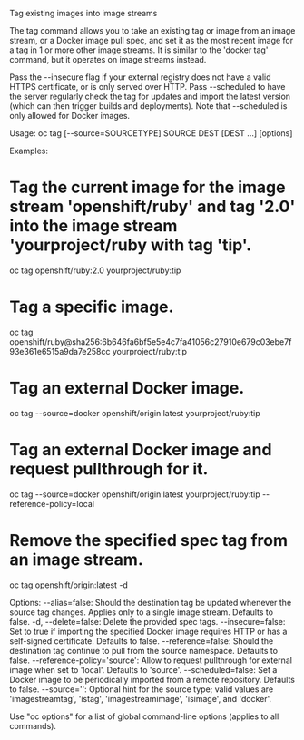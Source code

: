 Tag existing images into image streams 

The tag command allows you to take an existing tag or image from an image stream, or a Docker image pull spec, and set it as the most recent image for a tag in 1 or more other image streams. It is similar to the 'docker tag' command, but it operates on image streams instead. 

Pass the --insecure flag if your external registry does not have a valid HTTPS certificate, or is only served over HTTP. Pass --scheduled to have the server regularly check the tag for updates and import the latest version (which can then trigger builds and deployments). Note that --scheduled is only allowed for Docker images.

Usage:
  oc tag [--source=SOURCETYPE] SOURCE DEST [DEST ...] [options]

Examples:
  # Tag the current image for the image stream 'openshift/ruby' and tag '2.0' into the image stream 'yourproject/ruby with tag 'tip'.
  oc tag openshift/ruby:2.0 yourproject/ruby:tip
  
  # Tag a specific image.
  oc tag openshift/ruby@sha256:6b646fa6bf5e5e4c7fa41056c27910e679c03ebe7f93e361e6515a9da7e258cc yourproject/ruby:tip
  
  # Tag an external Docker image.
  oc tag --source=docker openshift/origin:latest yourproject/ruby:tip
  
  # Tag an external Docker image and request pullthrough for it.
  oc tag --source=docker openshift/origin:latest yourproject/ruby:tip --reference-policy=local
  
  # Remove the specified spec tag from an image stream.
  oc tag openshift/origin:latest -d

Options:
      --alias=false: Should the destination tag be updated whenever the source tag changes. Applies only to a single image stream. Defaults to false.
  -d, --delete=false: Delete the provided spec tags.
      --insecure=false: Set to true if importing the specified Docker image requires HTTP or has a self-signed certificate. Defaults to false.
      --reference=false: Should the destination tag continue to pull from the source namespace. Defaults to false.
      --reference-policy='source': Allow to request pullthrough for external image when set to 'local'. Defaults to 'source'.
      --scheduled=false: Set a Docker image to be periodically imported from a remote repository. Defaults to false.
      --source='': Optional hint for the source type; valid values are 'imagestreamtag', 'istag', 'imagestreamimage', 'isimage', and 'docker'.

Use "oc options" for a list of global command-line options (applies to all commands).
